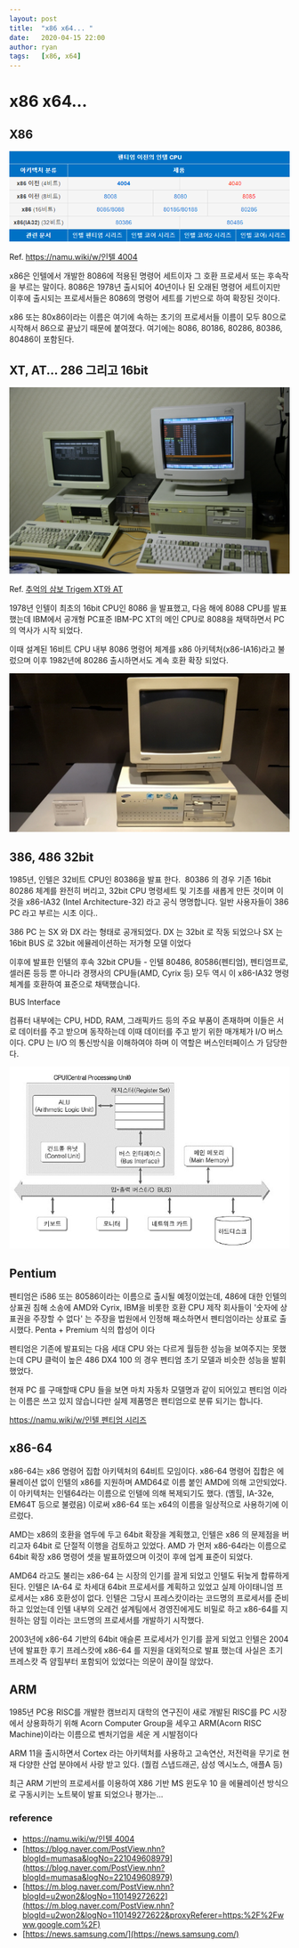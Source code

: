 ```yaml
---
layout: post
title:  "x86 x64... "
date:   2020-04-15 22:00
author: ryan
tags:	[x86, x64]
---
```


# x86 x64... 

## X86

![펜티엄 이전의 인텔 cpu](/files/posts/202004/img1.png)

Ref. [https://namu.wiki/w/인텔 4004](https://namu.wiki/w/%EC%9D%B8%ED%85%94%204004)

x86은 인텔에서 개발한 8086에 적용된 명령어 세트이자 그 호환 프로세서 또는 후속작을 부르는 말이다. 8086은 1978년 출시되어 40년이나 된 오래된 명령어 세트이지만 이후에 출시되는 프로세서들은 8086의 명령어 세트를 기반으로 하여 확장된 것이다. 

x86 또는 80x86이라는 이름은 여기에 속하는 초기의 프로세서들 이름이 모두 80으로 시작해서 86으로 끝났기 때문에 붙여졌다. 여기에는 8086, 80186, 80286, 80386, 80486이 포함된다.

## XT, AT... 286 그리고 16bit

![](/files/posts/202004/img0.jpg)

Ref. [추억의 삼보 Trigem XT와 AT](https://bbs.ruliweb.com/hobby/board/300110/read/8855435)

1978년 인텔이 최초의 16bit CPU인 8086 을 발표했고, 다음 해에 8088 CPU를 발표 했는데 IBM에서 공개형 PC표준 IBM-PC XT의 메인 CPU로 8088을 채택하면서 PC의 역사가 시작 되었다.

이때 설계된 16비트 CPU 내부 8086 명령어 체계를 x86 아키텍처(x86-IA16)라고 불렀으며 ​이후 1982년에 80286 출시하면서도 계속 호환 확장 되었다.


![옛날pc](/files/posts/202004/img2.png)

## 386, 486 32bit

1985년, 인텔은 32비트 CPU인 80386을 발표 한다.
​
80386 의 경우 기존 16bit 80286 체계를 완전히 버리고, 32bit CPU 명령세트 및 기초를 새롭게 만든 것이며 ​이것을 x86-IA32 (Intel Architecture-32) 라고 공식 명명합니다. 일반 사용자들이 386 PC 라고 부르는 시초 이다..

386 PC 는 SX 와 DX 라는 형태로 공개되었다. DX 는 32bit 로 작동 되었으나 SX 는 16bit BUS 로 32bit 에뮬레이션하는 저가형 모델 이었다

이후에 발표한 인텔의 후속 32bit CPU들 - 인텔 80486, 80586(펜티엄), 펜티엄프로, 셀러론 등등 뿐 아니라 경쟁사의 CPU들(AMD, Cyrix 등) 모두 역시 이 x86-IA32 명령체계를 호환하여 표준으로 채택했습니다.

BUS Interface

컴퓨터 내부에는 CPU, HDD, RAM, 그래픽카드 등의 주요 부품이 존재하며 이들은 서로 데이터를 주고 받으며 동작하는데 이때 데이터를 주고 받기 위한 매개체가 I/O 버스 이다. CPU 는 I/O 의 통신방식을 이해하여야 하며 이 역할은 버스인터페이스 가 담당한다.

![BUS interface](/files/posts/202004/img3.png)

## Pentium

펜티엄은 i586 또는 80586이라는 이름으로 출시될 예정이었는데, 486에 대한 인텔의 상표권 침해 소송에 AMD와 Cyrix, IBM을 비롯한 호환 CPU 제작 회사들이 '숫자에 상표권을 주장할 수 없다' 는 주장을 법원에서 인정해 패소하면서 펜티엄이라는 상표로 출시했다. Penta + Premium 식의 합성어 이다

펜티엄은 기존에 발표되는 다음 세대 CPU 와는 다르게 월등한 성능을 보여주지는 못했는데 CPU 클럭이 높은 486 DX4 100 의 경우 펜티엄 초기 모델과 비슷한 성능을 발휘 했었다.

현재 PC 를 구매할때 CPU 들을 보면 마치 자동차 모델명과 같이 되어있고 펜티엄 이라는 이름은 쓰고 있지 않습니다만 실제 제품명은 펜티엄으로 분류 되기는 합니다.

[https://namu.wiki/w/인텔 펜티엄 시리즈](https://namu.wiki/w/%EC%9D%B8%ED%85%94%20%ED%8E%9C%ED%8B%B0%EC%97%84%20%EC%8B%9C%EB%A6%AC%EC%A6%88)

## x86-64

x86-64는 x86 명령어 집합 아키텍처의 64비트 모임이다. x86-64 명령어 집합은 에뮬레이션 없이 인텔의 x86를 지원하며 AMD64로 이름 붙인 AMD에 의해 고안되었다. 이 아키텍처는 인텔64라는 이름으로 인텔에 의해 복제되기도 했다. (옘힐, IA-32e, EM64T 등으로 불렸음) 이로써 x86-64 또는 x64의 이름을 일상적으로 사용하기에 이르렀다.

AMD는 x86의 호환을 염두에 두고 64bit 확장을 계획했고, 인텔은 x86 의 문제점을 버리고자 64bit 로 단절적 이행을 검토하고 있었다. AMD 가 먼저 x86-64라는 이름으로 64bit 확장 x86 명령어 셋을 발표하였으며 이것이 후에 업계 표준이 되었다. 

AMD64 라고도 불리는 x86-64 는 시장의 인기를 끌게 되었고 인텔도 뒤늦게 합류하게 된다. 
인텔은 IA-64 로 차세대 64bit 프로세서를 계획하고 있었고 실제 아이태니엄 프로세서는 x86 호환성이 없다. 인텔은 그당시 프레스캇이라는 코드명의 프로세서를 준비하고 있었는데 인텔 내부의 오레건 설계팀에서 경영진에게도 비밀로 하고 x86-64를 지원하는 얌힐 이라는 코드명의 프로세서를 개발하기 시작했다. 

2003년에 x86-64 기반의 64bit 애슬론 프로세서가 인기를 끌게 되었고 인텔은 2004년에 발표한 후기 프레스캇에 x86-64 를 지원을 대외적으로 발표 했는데 사실은 초기 프레스캇 즉 얌힐부터 포함되어 있었다는 의문이 끊이질 않았다.

## ARM

1985년 PC용 RISC를 개발한 캠브리지 대학의 연구진이 새로 개발된 RISC를 PC 시장에서 상용화하기 위해 Acorn Computer Group을 세우고 ARM(Acorn RISC Machine)이라는 이름으로 벤처기업을 세운 게 시발점이다

ARM 11을 출시하면서 Cortex 라는 아키텍처를 사용하고 고속연산, 저전력을 무기로 현재 다양한 산업 분야에서 사랑 받고 있다. (퀄컴 스냅드래곤, 삼성 엑시노스, 애플A 등)

최근 ARM 기반의 프로세서를 이용하여 X86 기반 MS 윈도우 10 을 에뮬레이션 방식으로 구동시키는 노트북이 발표 되었으나 평가는... 


### reference
  * [https://namu.wiki/w/인텔 4004](https://namu.wiki/w/%EC%9D%B8%ED%85%94%204004)
  * [https://blog.naver.com/PostView.nhn?blogId=mumasa&logNo=221049608979](https://blog.naver.com/PostView.nhn?blogId=mumasa&logNo=221049608979)
  * [https://m.blog.naver.com/PostView.nhn?blogId=u2won2&logNo=110149272622](https://m.blog.naver.com/PostView.nhn?blogId=u2won2&logNo=110149272622&proxyReferer=https:%2F%2Fwww.google.com%2F)
  * [https://news.samsung.com/](https://news.samsung.com/)
